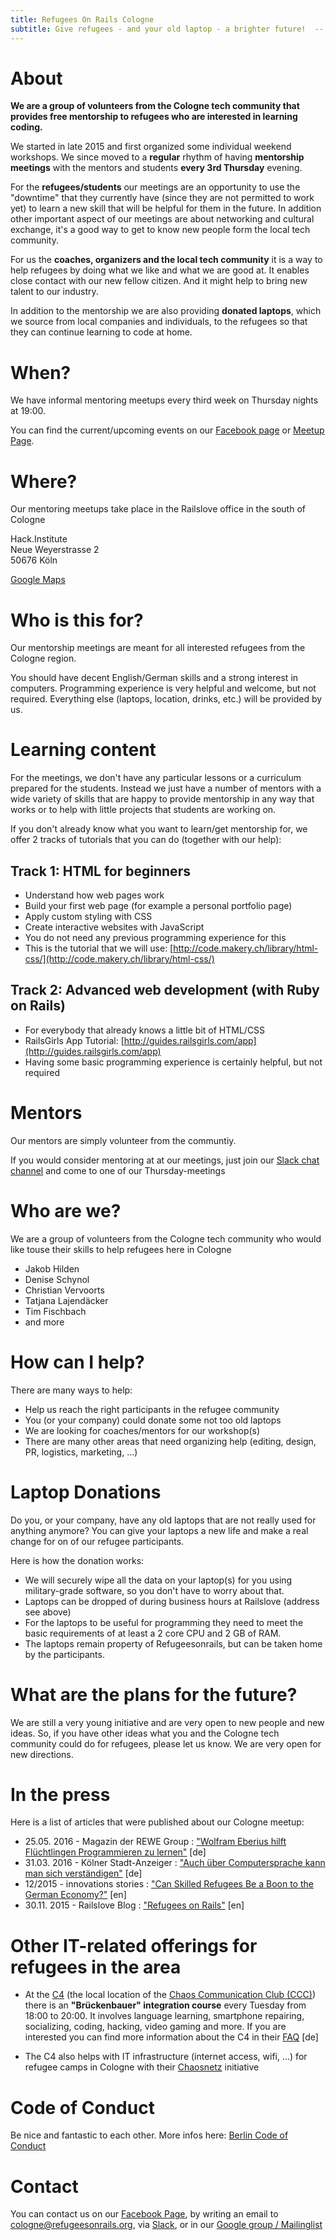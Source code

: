 ```yaml
---
title: Refugees On Rails Cologne
subtitle: Give refugees - and your old laptop - a brighter future!  -- here in Cologne
---
```


# About

**We are a group of volunteers from the Cologne tech community that provides free mentorship
to refugees who are interested in learning coding.**

We started in late 2015 and first organized some individual weekend workshops. We since moved to a **regular** rhythm of having **mentorship meetings** with the mentors and students **every 3rd Thursday** evening.

For the **refugees/students** our meetings are an opportunity to use the "downtime" that they currently have (since they are not permitted to work yet) to learn a new skill that will be helpful for them in the future.
In addition other important aspect of our meetings are about networking and cultural exchange, it's a good way to get to know new people form the local tech community.

For us the **coaches, organizers and the local tech community** it is a way to help refugees by doing what we like and what we are good at. It enables close contact with our new fellow citizen. And it might help to bring new talent to our industry.

In addition to the mentorship we are also providing **donated laptops**, which we source from local companies and individuals, to the refugees so that they can continue learning to code at home.

# When?

We have informal mentoring meetups every third week on Thursday nights at 19:00.

You can find the current/upcoming events on our [Facebook page](https://www.facebook.com/rorcologne/events) or [Meetup Page](https://www.meetup.com/Refugees-on-Rails-Cologne/).

# Where?

Our mentoring meetups take place in the Railslove office in the south of Cologne

Hack.Institute<br>
Neue Weyerstrasse 2<br>
50676 Köln

[Google Maps](https://maps.google.com?q=hack.institute%20UG%20(haftungsbeschr%C3%A4nkt),%20%E2%80%8B%E2%84%85%20Headquarter%5Bs%5D%20Downtown,%20%E2%80%8BNeue%20Weyerstra%C3%9Fe%202,%2050676%20K%C3%B6ln&ftid=0x47bf2454c79ffc77:0xc73112d35010a48e&hl=de-DE&gl=de)

# Who is this for?

Our mentorship meetings are meant for all interested refugees from the Cologne region.

You should have decent English/German skills and a strong interest in computers. Programming experience is very helpful and welcome, but not required.  Everything else (laptops,
location, drinks, etc.) will be provided by us.


# Learning content

For the meetings, we don't have any particular lessons or a curriculum prepared for the students.  Instead we just have a number of mentors with a wide variety of skills that are happy to provide mentorship in any way that works or to help with little projects that students are working on.

If you don't already know what you want to learn/get mentorship for, we offer 2 tracks of tutorials that you can do (together with our help):

## Track 1: HTML for beginners

*   Understand how web pages work
*   Build your first web page (for example a personal portfolio page)
*   Apply custom styling with CSS
*   Create interactive websites with JavaScript
*   You do not need any previous programming experience for this
*   This is the tutorial that we will use: [http://code.makery.ch/library/html-css/](http://code.makery.ch/library/html-css/)

## Track 2: Advanced web development (with Ruby on Rails)

*   For everybody that already knows a little bit of HTML/CSS
*   RailsGirls App Tutorial: [http://guides.railsgirls.com/app](http://guides.railsgirls.com/app)
*   Having some basic programming experience is certainly helpful, but not required

# Mentors

Our mentors are simply volunteer from the communtiy.

If you would consider mentoring at at our meetings, just join our [Slack chat channel](https://colognerb.herokuapp.com/) and come to one of our Thursday-meetings

# Who are we?

We are a group of volunteers from the Cologne tech community who would like touse their skills to help refugees here in Cologne

*   Jakob Hilden
*   Denise Schynol
*   Christian Vervoorts
*   Tatjana Lajendäcker
*   Tim Fischbach
*   and more

# How can I help?

There are many ways to help:

*   Help us reach the right participants in the refugee community
*   You (or your company) could donate some not too old laptops
*   We are looking for coaches/mentors for our workshop(s)
*   There are many other areas that need organizing help (editing, design, PR, logistics, marketing, ...)

# Laptop Donations

Do you, or your company, have any old laptops that are not really used for
anything anymore? You can give your laptops a new life and make a real change
for on of our refugee participants.

Here is how the donation works:

*   We will securely wipe all the data on your laptop(s) for you using military-grade software, so you don't have to worry about that.
*   Laptops can be dropped of during business hours at Railslove (address see above)
*   For the laptops to be useful for programming they need to meet the basic requirements of at least a 2 core CPU and 2 GB of RAM.
*   The laptops remain property of Refugeesonrails, but can be taken home by the participants.

# What are the plans for the future?

We are still a very young initiative and are very open to new people and new ideas.  So, if you have other ideas what you and the Cologne tech community could do for refugees, please let us know. We are very open for new directions.


# In the press

Here is a list of articles that were published about our Cologne meetup:

* 25.05. 2016 - Magazin der REWE Group : ["Wolfram Eberius hilft Flüchtlingen Programmieren zu lernen"](http://one.rewe-group.com/magazin/magazin-artikel/item/Article/showMag/tt-04-fluechtlinge-engagements/) [de]
* 31.03. 2016 - Kölner Stadt-Anzeiger : ["Auch über Computersprache kann man sich verständigen"](http://cologne.refugeesonrails.org/images/ksta-refugees-artikel.jpeg) [de]
* 12/2015 - innovations stories : ["Can Skilled Refugees Be a Boon to the German Economy?"](http://innovationsstories.com/can-skilled-refugees-be-a-boon-to-the-german-economy/) [en]
* 30.11. 2015 - Railslove Blog : ["Refugees on Rails"](https://www.railslove.com/stories/refugees-on-rails) [en]


# Other IT-related offerings for refugees in the area

* At the [C4](https://koeln.ccc.de/) (the local location of the [Chaos Communication Club (CCC)](http://ccc.de/)) there is an **"Brückenbauer" integration course** every Tuesday from 18:00 to 20:00.  It involves language learning, smartphone repairing, socializing, coding, hacking, video gaming and more. If you are interested you can find more information about the C4 in their [FAQ](https://koeln.ccc.de/c4/faq/index.xml#kennenlernen) [de]

* The C4 also helps with IT infrastructure (internet access, wifi, ...) for refugee camps in Cologne with their [Chaosnetz](https://chaosnetz.org/) initiative

# Code of Conduct

Be nice and fantastic to each other. More infos here:
[Berlin Code of Conduct](http://berlincodeofconduct.org/)

# Contact

You can contact us on our [Facebook Page](https://www.facebook.com/rorcologne/), by writing an email to
[cologne@refugeesonrails.org](mailto:cologne@refugeesonrails.org),
via [Slack](https://colognerb.herokuapp.com/), or in our
[Google group / Mailinglist](https://groups.google.com/forum/#!forum/refugee-code-school-cologne)
